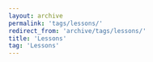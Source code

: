 ```yaml
---
layout: archive
permalink: 'tags/lessons/'
redirect_from: 'archive/tags/lessons/'
title: 'Lessons'
tag: 'Lessons'
---
```

